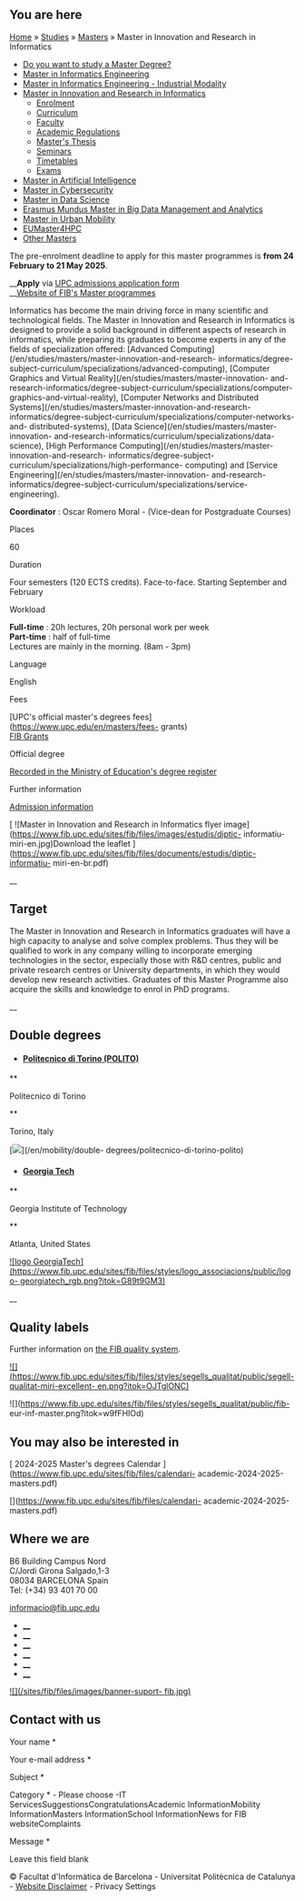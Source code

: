 ## You are here

[Home](/en) » [Studies](/en/studies) » [Masters](/en/studies/masters) » Master
in Innovation and Research in Informatics

  * [Do you want to study a Master Degree?](/en/studies/masters/do-you-want-study-master-degree)
  * [Master in Informatics Engineering](/en/studies/masters/master-informatics-engineering)
  * [Master in Informatics Engineering - Industrial Modality](/en/studies/masters/master-informatics-engineering-industrial-modality)
  * [Master in Innovation and Research in Informatics](/en/studies/masters/master-innovation-and-research-informatics)
    * [Enrolment](/en/studies/masters/master-innovation-and-research-informatics/enrolment)
    * [Curriculum](/en/studies/masters/master-innovation-and-research-informatics/curriculum)
    * [Faculty](/en/studies/masters/master-innovation-and-research-informatics/faculty)
    * [Academic Regulations](/en/studies/masters/master-innovation-and-research-informatics/academic-regulations)
    * [Master's Thesis](/en/studies/masters/master-innovation-and-research-informatics/masters-thesis)
    * [Seminars](/en/studies/masters/master-innovation-and-research-informatics/seminars-innovation-and-research-informatics)
    * [Timetables](/en/studies/masters/master-innovation-and-research-informatics/timetables)
    * [Exams](/en/studies/masters/master-innovation-and-research-informatics/exams)
  * [Master in Artificial Intelligence](/en/studies/masters/master-artificial-intelligence)
  * [Master in Cybersecurity](/en/studies/masters/master-cybersecurity)
  * [Master in Data Science](/en/studies/masters/master-data-science)
  * [Erasmus Mundus Master in Big Data Management and Analytics](/en/studies/masters/erasmus-mundus-master-big-data-management-and-analytics)
  * [Master in Urban Mobility](/en/studies/masters/urban-mobility-master)
  * [EUMaster4HPC](/en/studies/masters/eumaster4hpc)
  * [Other Masters](/en/studies/masters/other-masters)

The pre-enrolment deadline to apply for this master programmes is **from 24
February to 21 May 2025**.

__**Apply** via [UPC admissions application
form](http://www.upc.edu/en/masters/access-admission-enrolment/pre-enrolment)  
__[Website of FIB's Master programmes](https://masters.fib.upc.edu/#)

Informatics has become the main driving force in many scientific and
technological fields. The Master in Innovation and Research in Informatics is
designed to provide a solid background in different aspects of research in
informatics, while preparing its graduates to become experts in any of the
fields of specialization offered: [Advanced
Computing](/en/studies/masters/master-innovation-and-research-
informatics/degree-subject-curriculum/specializations/advanced-computing),
[Computer Graphics and Virtual Reality](/en/studies/masters/master-innovation-
and-research-informatics/degree-subject-curriculum/specializations/computer-
graphics-and-virtual-reality), [Computer Networks and Distributed
Systems](/en/studies/masters/master-innovation-and-research-
informatics/degree-subject-curriculum/specializations/computer-networks-and-
distributed-systems), [Data Science](/en/studies/masters/master-innovation-
and-research-informatics/curriculum/specializations/data-science), [High
Performance Computing](/en/studies/masters/master-innovation-and-research-
informatics/degree-subject-curriculum/specializations/high-performance-
computing) and [Service Engineering](/en/studies/masters/master-innovation-
and-research-informatics/degree-subject-curriculum/specializations/service-
engineering).

**Coordinator** : Oscar Romero Moral -  (Vice-dean for Postgraduate Courses)

Places

60

Duration

Four semesters (120 ECTS credits). Face-to-face. Starting September and
February

Workload

**Full-time** : 20h lectures, 20h personal work per week  
**Part-time** : half of full-time  
Lectures are mainly in the morning. (8am - 3pm)

Language

English

Fees

[UPC's official master's degrees fees](https://www.upc.edu/en/masters/fees-
grants)  
[FIB Grants](https://masters.fib.upc.edu/grants-and-financial-aid)

Official degree

[ Recorded in the Ministry of Education's degree register
](https://www.educacion.gob.es/ruct/estudio.action?codigoCiclo=SC&codigoTipo=M&CodigoEstudio=4313729)

Further information

[ Admission information ](https://masters.fib.upc.edu/)

[ ![Master in Innovation and Research in Informatics flyer
image](https://www.fib.upc.edu/sites/fib/files/images/estudis/diptic-
informatiu-miri-en.jpg)Download the leaflet
](https://www.fib.upc.edu/sites/fib/files/documents/estudis/diptic-informatiu-
miri-en-br.pdf)

__

## Target

The Master in Innovation and Research in Informatics graduates will have a
high capacity to analyse and solve complex problems. Thus they will be
qualified to work in any company willing to incorporate emerging technologies
in the sector, especially those with R&D centres, public and private research
centres or University departments, in which they would develop new research
activities. Graduates of this Master Programme also acquire the skills and
knowledge to enrol in PhD programs.

__

## Double degrees

  * #### [Politecnico di Torino (POLITO)](/en/mobility/double-degrees/politecnico-di-torino-polito)

**

Politecnico di Torino

**

Torino, Italy

[![](https://www.fib.upc.edu/sites/fib/files/styles/logo_associacions/public/polito_0.png?itok=8MTnpgzm)](/en/mobility/double-
degrees/politecnico-di-torino-polito)

  * #### [Georgia Tech](/en/mobility/double-degrees/georgia-tech)

**

Georgia Institute of Technology

**

Atlanta, United States

[![logo
GeorgiaTech](https://www.fib.upc.edu/sites/fib/files/styles/logo_associacions/public/logo-
georgiatech_rgb.png?itok=G89t9GM3)](/en/mobility/double-degrees/georgia-tech)

__

## Quality labels

Further information on [the FIB quality system](/en/fib/quality-system).

[![](https://www.fib.upc.edu/sites/fib/files/styles/segells_qualitat/public/segell-
qualitat-miri-excellent-
en.png?itok=OJTglONC)](https://estudis.aqu.cat/euc/en/Titulacions/Fitxa?titulacioId=10340)

![](https://www.fib.upc.edu/sites/fib/files/styles/segells_qualitat/public/fib-
eur-inf-master.png?itok=w9fFHIOd)

## You may also be interested in

[ 2024-2025 Master's degrees Calendar
](https://www.fib.upc.edu/sites/fib/files/calendari-
academic-2024-2025-masters.pdf)

[](https://www.fib.upc.edu/sites/fib/files/calendari-
academic-2024-2025-masters.pdf)

## Where we are

B6 Building Campus Nord  
C/Jordi Girona Salgado,1-3  
08034 BARCELONA Spain  
Tel: (+34) 93 401 70 00

[informacio@fib.upc.edu](mailto:informacio@fib.upc.edu)

  * [__](/en/noticies/rss.rss)
  * [__](https://www.facebook.com/fib.upc)
  * [__](https://twitter.com/fib_upc)
  * [__](https://www.flickr.com/photos/fib-upc/albums)
  * [__](https://www.youtube.com/user/mediafib)
  * [__](https://www.instagram.com/fib.upc/)

[![](/sites/fib/files/images/banner-suport-
fib.jpg)](http://suport.fib.upc.edu)

## Contact with us

Your name *

Your e-mail address *

Subject *

Category * \- Please choose -IT ServicesSuggestionsCongratulationsAcademic
InformationMobility InformationMasters InformationSchool InformationNews for
FIB websiteComplaints

Message *

Leave this field blank

© Facultat d'Informàtica de Barcelona - Universitat Politècnica de Catalunya -
[Website Disclaimer](/en/website-disclaimer) \- Privacy Settings

